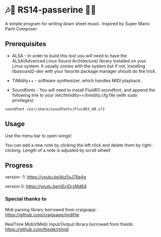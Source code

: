 # 🎶🎵 RS14-passerine 🎵🎶

A simple program for writing down sheet music. Inspired by Super Mario Paint Composer

## Prerequisites

- ALSA - In order to build this tool you will need to have the ALSA(Advanced Linux Sound Architecture) library installed on your Linux system. It usually comes with the system but if not, installing libasound2-dev with your favorite package manager should do the trick.

- TiMidity++ - software synthesizer, which handles MIDI playback.

- Soundfonts - You will need to install FluidR3 soundfont, and append the following line to your /etc/timidity++/timidity.cfg file (with sudo privileges):

```
soundfont /usr/share/soundfonts/FluidR3_GM.sf2
```

## Usage

Use the menu bar to open songs!

You can add a new note by clicking the left click and delete them by right-clicking. Length of a note is adjusted by scroll wheel!

## Progress

version -1: https://youtu.be/biz5vJ76a4g

version 0: https://youtu.be/nEcjDrxMd64

### Special thanks to

Midi parsing library borrowed from craigsapp:
https://github.com/craigsapp/midifile

RealTime Midi(rtMidi) Input/Output library borrowed from thestk:
https://github.com/thestk/rtmidi
